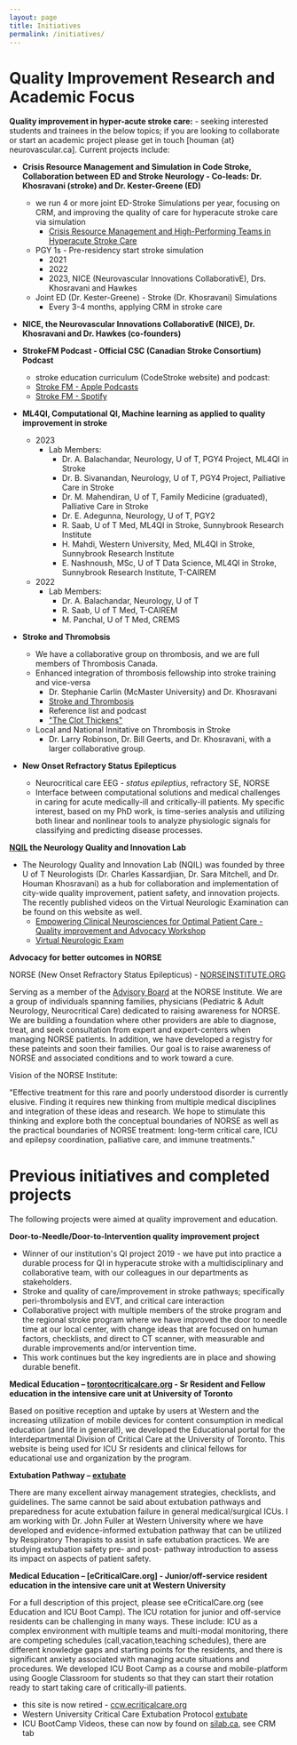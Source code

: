 ```yaml
---
layout: page
title: Initiatives
permalink: /initiatives/
---
```


# Quality Improvement Research and Academic Focus

**Quality improvement in hyper-acute stroke care:** - seeking interested students and trainees in the below topics; if you are looking to collaborate or start an academic project please get in touch [houman {at} neurovascular.ca]. Current projects include:
* **Crisis Resource Management and Simulation in Code Stroke, Collaboration between ED and Stroke Neurology - Co-leads: Dr. Khosravani (stroke) and Dr. Kester-Greene (ED)**
    * we run 4 or more joint ED-Stroke Simulations per year, focusing on CRM, and improving the quality of care for hyperacute stroke care via simulation
        * [Crisis Resource Management and High-Performing Teams in Hyperacute Stroke Care](https://dx.doi.org/10.1007/s12028-020-01057-4)
    * PGY 1s - Pre-residency start stroke simulation
        * 2021
        * 2022
        * 2023, NICE (Neurovascular Innovations CollaborativE), Drs. Khosravani and Hawkes
    * Joint ED (Dr. Kester-Greene) - Stroke (Dr. Khosravani) Simulations
        * Every 3-4 months, applying CRM in stroke care
* **NICE, the Neurovascular Innovations CollaborativE (NICE), Dr. Khosravani and Dr. Hawkes (co-founders)**
* **StrokeFM Podcast - Official CSC (Canadian Stroke Consortium) Podcast**
    * stroke education curriculum (CodeStroke website) and podcast:
    * [Stroke FM - Apple Podcasts](https://podcasts.apple.com/ca/podcast/stroke-fm/id1507174650)
    * [Stroke FM - Spotify](https://open.spotify.com/show/68E5WtnyWRHnLizKIKJDw8)
* **ML4QI, Computational QI, Machine learning as applied to quality improvement in stroke**
    * 2023
        * Lab Members:
            * Dr. A. Balachandar, Neurology, U of T, PGY4 Project, ML4QI in Stroke
            * Dr. B. Sivanandan, Neurology, U of T, PGY4 Project, Palliative Care in Stroke
            * Dr. M. Mahendiran, U of T, Family Medicine (graduated), Palliative Care in Stroke
            * Dr. E. Adegunna, Neurology, U of T, PGY2
            * R. Saab, U of T Med, ML4QI in Stroke, Sunnybrook Research Institute
            * H. Mahdi, Western University, Med, ML4QI in Stroke, Sunnybrook Research Institute
            * E. Nashnoush, MSc, U of T Data Science, ML4QI in Stroke, Sunnybrook Research Institute, T-CAIREM
    * 2022
        * Lab Members:
            * Dr. A. Balachandar, Neurology, U of T
            * R. Saab, U of T Med, T-CAIREM
            * M. Panchal, U of T Med, CREMS
            
* **Stroke and Thromobsis**
    * We have a collaborative group on thrombosis, and we are full members of Thrombosis Canada.
    * Enhanced integration of thrombosis fellowship into stroke training and vice-versa
        * Dr. Stephanie Carlin (McMaster University) and Dr. Khosravani
        * [Stroke and Thrombosis](https://sites.google.com/strokeandthrombosis.org/theclotthickens/home/)
        * Reference list and podcast
        * ["The Clot Thickens"](https://pubmed.ncbi.nlm.nih.gov/34232455/)
    * Local and National Innitative on Thrombosis in Stroke
        * Dr. Larry Robinson, Dr. Bill Geerts, and Dr. Khosravani, with a larger collaborative group.

* **New Onset Refractory Status Epilepticus**
    
    * Neurocritical care EEG - *status epileptius*, refractory SE, NORSE
    * Interface between computational solutions and medical challenges in caring for acute medically-ill and critically-ill patients. My specific interest, based on my PhD work, is time-series analysis and utilizing both linear and nonlinear tools to analyze physiologic signals for classifying and predicting disease processes.

**[NQIL](https://sites.google.com/nqil.ca/nqil/?pli=1) the Neurology Quality and Innovation Lab**

* The Neurology Quality and Innovation Lab (NQIL) was founded by three U of T Neurologists (Dr. Charles Kassardjian, Dr. Sara Mitchell, and Dr. Houman Khosravani) as a hub for collaboration and implementation of city-wide quality improvement, patient safety, and innovation projects. The recently published videos on the Virtual Neurologic Examination can be found on this website as well.
    * [Empowering Clinical Neurosciences for Optimal Patient Care - Quality improvement and Advocacy Workshop](https://www.eventscribe.net/2023/cnsfcongress/fsPopup.asp?Mode=sessionInfo&PresentationID=1257771)
    * [Virtual Neurologic Exam](https://www.ncbi.nlm.nih.gov/pmc/articles/PMC7347716/)

**Advocacy for better outcomes in NORSE**

NORSE (New Onset Refractory Status Epilepticus) - [NORSEINSTITUTE.ORG](https://norseinstitute.org)

Serving as a member of the [Advisory Board](https://www.norseinstitute.org/medical-advisory-board/) at the NORSE Institute. We are a group of individuals spanning families, physicians (Pediatric & Adult Neurology, Neurocritical Care) dedicated to raising awareness for NORSE. We are building a foundation where other providers are able to diagnose, treat, and seek consultation from expert and expert-centers when managing NORSE patients. In addition, we have developed a registry for these pateints and soon their families. Our goal is to raise awareness of NORSE and associated conditions and to work toward a cure.

Vision of the NORSE Institute:

"Effective treatment for this rare and poorly understood disorder is currently elusive. Finding it requires new thinking from multiple medical disciplines and integration of these ideas and research. We hope to stimulate this thinking and explore both the conceptual boundaries of NORSE as well as the practical boundaries of NORSE treatment: long-term critical care, ICU and epilepsy coordination, palliative care, and immune treatments."

# Previous initiatives and completed projects

The following projects were aimed at quality improvement and education.

**Door-to-Needle/Door-to-Intervention quality improvement project**
   * Winner of our institution's QI project 2019 - we have put into practice a durable process for QI in hyperacute stroke with a multidisciplinary and collaborative team, with our colleagues in our departments as stakeholders.
   * Stroke and quality of care/improvement in stroke pathways; specifically peri-thrombolysis and EVT, and critical care interaction
   * Collaborative project with multiple members of the stroke program and the regional stroke program where we have improved the door to needle time at our local center, with change ideas that are focused on human factors, checklists, and direct to CT scanner, with measurable and durable improvements and/or intervention time.
   * This work continues but the key ingredients are in place and showing durable benefit.

**Medical Education – [torontocriticalcare.org](http://www.torontocriticalcare.org/) - Sr Resident and Fellow education in the intensive care unit at University of Toronto**

Based on positive reception and uptake by users at Western and the increasing utilization of mobile devices for content consumption in medical education (and life in general!), we developed the Educational portal for the Interdepartmental Division of Critical Care at the University of Toronto. This website is being used for ICU Sr residents and clinical fellows for educational use and organization by the program.

**Extubation Pathway – [extubate](http://extubate.ecriticalcare.org/)**

There are many excellent airway management strategies, checklists, and guidelines. The same cannot be said about extubation pathways and preparedness for acute extubation failure in general medical/surgical ICUs. I am working with Dr. John Fuller at Western University where we have developed and evidence-informed extubation pathway that can be utilized by Respiratory Therapists to assist in safe extubation practices. We are studying extubation safety pre- and post- pathway introduction to assess its impact on aspects of patient safety.

**Medical Education – [eCriticalCare.org] - Junior/off-service resident education in the intensive care unit at Western University**

For a full description of this project, please see eCriticalCare.org (see Education and ICU Boot Camp).
The ICU rotation for junior and off-service residents can be challenging in many ways. These include: ICU as a complex environment with multiple teams and multi-modal monitoring, there are competing schedules (call,vacation,teaching schedules), there are different knowledge gaps and starting points for the residents, and there is significant anxiety associated with managing acute situations and procedures.
We developed ICU Boot Camp as a course and mobile-platform using Google Classroom for students so that they can start their rotation ready to start taking care of critically-ill patients.
* this site is now retired - [ccw.ecriticalcare.org](http://ccw.ecriticalcare.org/)
* Western University Critical Care Extubation Protocol [extubate](http://extubate.ecriticalcare.org/)
* ICU BootCamp Videos, these can now by found on [silab.ca](https://sites.google.com/ncrit.org/silab/), see CRM tab